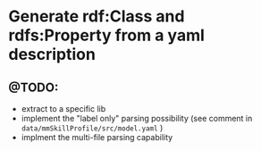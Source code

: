 # Generate rdf:Class and rdfs:Property from a yaml description

## @TODO:
* extract to a specific lib
* implement the "label only" parsing possibility (see comment in `data/mmSkillProfile/src/model.yaml` )
* implment the multi-file parsing capability
